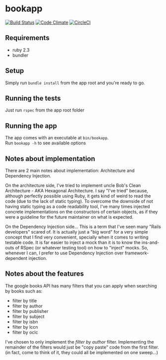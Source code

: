 # bookapp

[![Build Status](https://travis-ci.org/LynxEyes/booksapi_wrapper-ruby.svg?branch=master)](https://travis-ci.org/LynxEyes/booksapi_wrapper-ruby)
[![Code Climate](https://codeclimate.com/github/LynxEyes/booksapi_wrapper-ruby/badges/gpa.svg)](https://codeclimate.com/github/LynxEyes/booksapi_wrapper-ruby)
[![CircleCI](https://circleci.com/gh/LynxEyes/booksapi_wrapper-ruby.svg?style=svg)](https://circleci.com/gh/LynxEyes/booksapi_wrapper-ruby)

## Requirements

* ruby 2.3
* bundler


## Setup

Simply run `bundle install` from the app root and you're ready to go.


## Running the tests

Just run `rspec` from the app root folder


## Running the app

The app comes with an executable at `bin/bookapp`.  
Run `bookapp -h` to see available options


## Notes about implementation

There are 2 main notes about implementation: Architecture and Dependency Injection.

On the architecture side, I've tried to implement uncle Bob's Clean Architecture - AKA Hexagonal Architecture. I say "I've tried" because, although perfectly possible using Ruby, it gets kind of weird to read the code (due to the lack of static typing).
To overcome the downside of not having static typing as a code readability tool, I've many times injected concrete implementations on the constructors of certain objects, as if they were a guideline for the future maintainer on what is expected.


On the Dependency Injection side... This is a term that I've seen many "Rails developers" scared of. It is actually just a "big word" for a very simple concept that I find very convenient, specially when it comes to writing testable code. It is far easier to inject a mock than it is to know the ins-and-outs of RSpec (or whatever testing tool) on how to "inject" mocks.
So, whenever I can, I prefer to use Dependency Injection over framework-dependent injection.


## Notes about the features

The google books API has many filters that you can apply when searching by books such as:

* filter by title
* filter by author
* filter by publisher
* filter by subject
* filter by isbn
* filter by lccn
* filter by oclc

I've chosen to only implement the *filter by author* filter.
Implementing the remainder of the filters would just be "copy paste" code from the first filter. (in fact, come to think of it, they could all be implemented on one sweep...)

